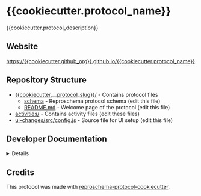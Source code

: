 # {{cookiecutter.protocol_name}}

{{cookiecutter.protocol_description}}

## Website

[https://{{cookiecutter.github_org}}.github.io/{{cookiecutter.protocol_name}}](https://{{cookiecutter.github_org}}.github.io/{{cookiecutter.protocol_name}})

## Repository Structure

* [{{cookiecutter.__protocol_slug}}/]({{cookiecutter.__protocol_slug}}/) - Contains protocol files
  * [schema]({{cookiecutter.__protocol_slug}}/{{cookiecutter.__protocol_slug}}_schema) - Reproschema protocol schema (edit this file)
  * [README.md]({{cookiecutter.__protocol_slug}}/README.md) - Welcome page of the protocol (edit this file)
* [activities/](activities/) - Contains activity files (edit these files)
* [ui-changes/src/config.js](ui-changes/src/config.js) - Source file for UI setup (edit this file)

## Developer Documentation

<details>
Use the `make` command to generate protocol artefacts:

* `make all`: make everything
* `make deploy`: deploys site
</details>

## Credits

This protocol was made with
[reproschema-protocol-cookiecutter](https://github.com/ReproNim/reproschema-protocol-cookiecutter).
